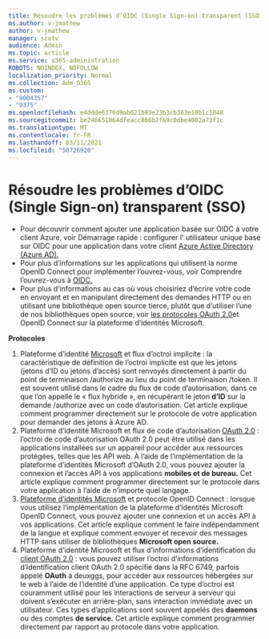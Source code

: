 ```yaml
---
title: Résoudre les problèmes d’OIDC (Single Sign-on) transparent (SSO)
ms.author: v-jmathew
author: v-jmathew
manager: scotv
audience: Admin
ms.topic: article
ms.service: o365-administration
ROBOTS: NOINDEX, NOFOLLOW
localization_priority: Normal
ms.collection: Adm_O365
ms.custom:
- "9004357"
- "9375"
ms.openlocfilehash: e4ddde6176d9ab021b93e23b3cb363e10b1c1048
ms.sourcegitcommit: be246651064dfeacc866b2f69c0dbe4002a73f1c
ms.translationtype: MT
ms.contentlocale: fr-FR
ms.lasthandoff: 03/11/2021
ms.locfileid: "50726920"
---
```

# <a name="troubleshoot-oidc-based-seamless-single-sign-on-sso-issues"></a>Résoudre les problèmes d’OIDC (Single Sign-on) transparent (SSO)

- Pour découvrir comment ajouter une application basée sur OIDC à votre client Azure, voir Démarrage rapide : configurer l' utilisateur unique basé sur OIDC pour une application dans votre client [Azure Active Directory (Azure AD).](https://docs.microsoft.com/azure/active-directory/manage-apps/add-application-portal-setup-oidc-sso)
- Pour plus d’informations sur les applications qui utilisent la norme OpenID Connect pour implémenter l’ouvrez-vous, voir Comprendre l’ouvrez-vous à [OIDC.](https://docs.microsoft.com/azure/active-directory/manage-apps/configure-oidc-single-sign-on)
- Pour plus d’informations au cas où vous choisiriez d’écrire votre code en envoyant et en manipulant directement des demandes HTTP ou en utilisant une bibliothèque open source tierce, plutôt que d’utiliser l’une de nos bibliothèques open source, voir [les protocoles OAuth 2.0](https://docs.microsoft.com/azure/active-directory/develop/active-directory-v2-protocols)et OpenID Connect sur la plateforme d’identités Microsoft.

**Protocoles**

1. Plateforme d’identité [Microsoft](https://docs.microsoft.com/azure/active-directory/develop/v2-oauth2-implicit-grant-flow) et flux d’octroi implicite : la caractéristique de définition de l’octroi implicite est que les jetons (jetons d’ID ou jetons d’accès) sont renvoyés directement à partir du point de terminaison /authorize au lieu du point de terminaison /token. Il est souvent utilisé dans le cadre du flux de code d’autorisation, dans ce que l’on appelle le « flux hybride », en récupérant le jeton **d’ID** sur la demande /authorize avec un code d’autorisation. Cet article explique comment programmer directement sur le protocole de votre application pour demander des jetons à Azure AD.
2. Plateforme d’identité Microsoft et flux de code d’autorisation [OAuth 2.0](https://docs.microsoft.com/azure/active-directory/develop/v2-oauth2-auth-code-flow) : l’octroi de code d’autorisation OAuth 2.0 peut être utilisé dans les applications installées sur un appareil pour accéder aux ressources protégées, telles que les API web. À l’aide de l’implémentation de la plateforme d’identités Microsoft d’OAuth 2.0, vous pouvez ajouter la connexion et l’accès API à vos applications **mobiles et de bureau.** Cet article explique comment programmer directement sur le protocole dans votre application à l’aide de n’importe quel langage.
3. [Plateforme d’identités Microsoft](https://docs.microsoft.com/azure/active-directory/develop/v2-protocols-oidc) et protocole OpenID Connect : lorsque vous utilisez l’implémentation de la plateforme d’identités Microsoft OpenID Connect, vous pouvez ajouter une connexion et un accès API à vos applications. Cet article explique comment le faire indépendamment de la langue et explique comment envoyer et recevoir des messages HTTP sans utiliser de bibliothèques **Microsoft open source.**
4. Plateforme d’identité Microsoft et flux d’informations d’identification du [client OAuth 2.0](https://docs.microsoft.com/azure/active-directory/develop/v2-oauth2-client-creds-grant-flow) : vous pouvez utiliser l’octroi d’informations d’identification client OAuth 2.0 spécifié dans la RFC 6749, parfois appelé **OAuth** à deuxggs, pour accéder aux ressources hébergées sur le web à l’aide de l’identité d’une application. Ce type d’octroi est couramment utilisé pour les interactions de serveur à serveur qui doivent s’exécuter en arrière-plan, sans interaction immédiate avec un utilisateur. Ces types d’applications sont souvent appelés des **daemons** ou des comptes **de service.** Cet article explique comment programmer directement par rapport au protocole dans votre application.
